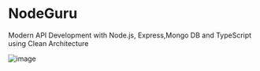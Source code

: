 # NodeGuru
Modern API Development with Node.js, Express,Mongo DB and TypeScript using Clean Architecture

![image](https://github.com/user-attachments/assets/d317ef4c-a04f-4fe1-a87d-aa033b071343)
